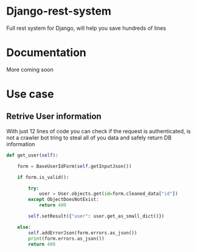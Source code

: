 # Django-rest-system
Full rest system for Django, will help you save hundreds of lines

# Documentation
More coming soon

# Use case
## Retrive User information
With just 12 lines of code you can check if the request is authenticated, is not a crawler bot tring to steal all of you data and safely return DB information
```python
def get_user(self):

	form = BaseUserIdForm(self.getInputJson())

	if form.is_valid():

		try:
			user = User.objects.get(id=form.cleaned_data["id"])
		except ObjectDoesNotExist:
			return 400

		self.setResult({"user": user.get_as_small_dict()})

	else:
		self.addErrorJson(form.errors.as_json())
		print(form.errors.as_json())
		return 400
```
